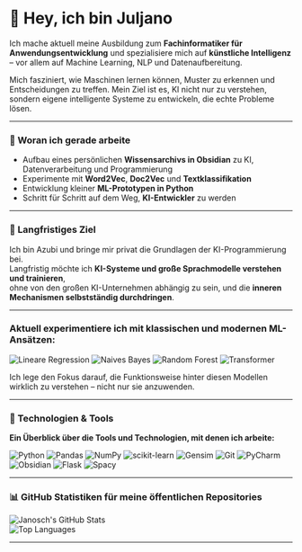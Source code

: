 # 👋 Hey, ich bin Juljano 


Ich mache aktuell meine Ausbildung zum **Fachinformatiker für Anwendungsentwicklung** und spezialisiere mich auf **künstliche Intelligenz** – vor allem auf Machine Learning, NLP und Datenaufbereitung.  

Mich fasziniert, wie Maschinen lernen können, Muster zu erkennen und Entscheidungen zu treffen. Mein Ziel ist es, KI nicht nur zu verstehen, sondern eigene intelligente Systeme zu entwickeln, die echte Probleme lösen.  

---

### 🔭 Woran ich gerade arbeite  
- Aufbau eines persönlichen **Wissensarchivs in Obsidian** zu KI, Datenverarbeitung und Programmierung  
- Experimente mit **Word2Vec**, **Doc2Vec** und **Textklassifikation**  
- Entwicklung kleiner **ML-Prototypen in Python**
- Schritt für Schritt auf dem Weg, **KI-Entwickler** zu werden

---

### 🚀 Langfristiges Ziel  
Ich bin Azubi und bringe mir privat die Grundlagen der KI-Programmierung bei.  
Langfristig möchte ich **KI-Systeme und große Sprachmodelle verstehen und trainieren**,  
ohne von den großen KI-Unternehmen abhängig zu sein, und die **inneren Mechanismen selbstständig durchdringen**.

---
### Aktuell experimentiere ich mit klassischen und modernen ML-Ansätzen:
![Lineare Regression](https://img.shields.io/badge/Lineare%20Regression-FF0000?style=for-the-badge&logo=scikitlearn&logoColor=white)
![Naives Bayes](https://img.shields.io/badge/naive%20Bayes-FF0000?style=for-the-badge&logo=scikitlearn&logoColor=white)
![Random Forest](https://img.shields.io/badge/Random%20Forest-FF0000?style=for-the-badge&logo=scikitlearn&logoColor=white)
![Transformer](https://img.shields.io/badge/Transformer-FF0000?style=for-the-badge&logo=scikitlearn&logoColor=white)


Ich lege den Fokus darauf, die Funktionsweise hinter diesen Modellen wirklich zu verstehen – nicht nur sie anzuwenden.

---

### 🧠 Technologien & Tools  
**Ein Überblick über die Tools und Technologien, mit denen ich arbeite:**  

![Python](https://img.shields.io/badge/Python-3776AB?style=for-the-badge&logo=python&logoColor=white)
![Pandas](https://img.shields.io/badge/Pandas-150458?style=for-the-badge&logo=pandas&logoColor=white)
![NumPy](https://img.shields.io/badge/NumPy-013243?style=for-the-badge&logo=numpy&logoColor=white)
![scikit-learn](https://img.shields.io/badge/scikit--learn-F7931E?style=for-the-badge&logo=scikit-learn&logoColor=white)
![Gensim](https://img.shields.io/badge/Gensim-66CC00?style=for-the-badge&logo=python&logoColor=white)
![Git](https://img.shields.io/badge/Git-F05032?style=for-the-badge&logo=git&logoColor=white)
![PyCharm](https://img.shields.io/badge/PyCharm-000000?style=for-the-badge&logo=pycharm&logoColor=white)
![Obsidian](https://img.shields.io/badge/Obsidian-483699?style=for-the-badge&logo=obsidian&logoColor=white)
![Flask](https://img.shields.io/badge/Flask-3BABC3?logo=flask&logoColor=fff&style=flat-square)
![Spacy](https://img.shields.io/badge/Spacy-FF0000?style=for-the-badge&logo=scikitlearn&logoColor=white)

---

### 📊 GitHub Statistiken für meine öffentlichen Repositories

![Janosch's GitHub Stats](https://github-readme-stats.vercel.app/api?username=Juljano&show_icons=true&theme=tokyonight)  
![Top Languages](https://github-readme-stats.vercel.app/api/top-langs/?username=Juljano&layout=compact&theme=tokyonight)

---
